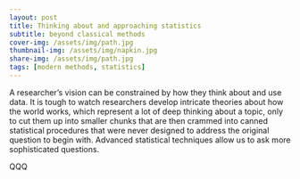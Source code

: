 ```yaml
---
layout: post
title: Thinking about and approaching statistics
subtitle: beyond classical methods
cover-img: /assets/img/path.jpg
thumbnail-img: /assets/img/napkin.jpg
share-img: /assets/img/path.jpg  
tags: [modern methods, statistics]
---
```


A researcher’s vision can be constrained by how they think about and use data. It is tough to watch researchers develop intricate theories about how the world works, which represent a lot of deep thinking about a topic, only to cut them up into smaller chunks that are then crammed into canned statistical procedures that were never designed to address the original question to begin with. Advanced statistical techniques allow us to ask more sophisticated questions.

QQQ
